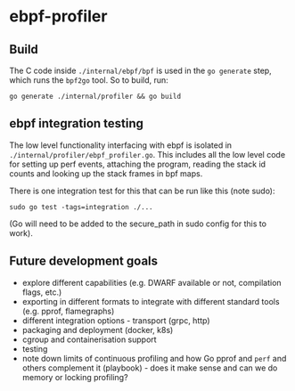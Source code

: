 # ebpf-profiler

## Build

The C code inside `./internal/ebpf/bpf` is used in the `go generate` step, which runs the `bpf2go` tool. So to build, run:
```
go generate ./internal/profiler && go build
```

## ebpf integration testing

The low level functionality interfacing with ebpf is isolated in `./internal/profiler/ebpf_profiler.go`. This includes all the low level code for setting up perf events, attaching the program, reading the stack id counts and looking up the stack frames in bpf maps.

There is one integration test for this that can be run like this (note sudo):
```
sudo go test -tags=integration ./...
```
(Go will need to be added to the secure_path in sudo config for this to work).

## Future development goals
- explore different capabilities (e.g. DWARF available or not, compilation flags, etc.)
- exporting in different formats to integrate with different standard tools (e.g. pprof, flamegraphs) 
- different integration options - transport (grpc, http)
- packaging and deployment (docker, k8s)
- cgroup and containerisation support
- testing
- note down limits of continuous profiling and how Go pprof and `perf` and others complement it (playbook) - does it make sense and can we do memory or locking profiling?
